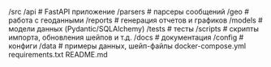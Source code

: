 /src
  /api          # FastAPI приложение
  /parsers      # парсеры сообщений
  /geo          # работа с геоданными
  /reports      # генерация отчетов и графиков
  /models       # модели данных (Pydantic/SQLAlchemy)
  /tests        # тесты
  /scripts      # скрипты импорта, обновления шейпов и т.д.
/docs           # документация
/config         # конфиги
/data           # примеры данных, шейп-файлы
docker-compose.yml
requirements.txt
README.md